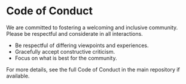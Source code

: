 # Code of Conduct

We are committed to fostering a welcoming and inclusive community. Please be respectful and considerate in all interactions.

- Be respectful of differing viewpoints and experiences.
- Gracefully accept constructive criticism.
- Focus on what is best for the community.

For more details, see the full Code of Conduct in the main repository if available.
